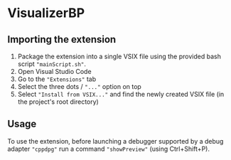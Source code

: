 # VisualizerBP
## Importing the extension
1. Package the extension into a single VSIX file using the provided bash script `"mainScript.sh"`.
2. Open Visual Studio Code
3. Go to the `"Extensions"` tab
4. Select the three dots / `"..."` option on top
5. Select `"Install from VSIX..."` and find the newly created VSIX file (in the project's root directory)

## Usage
To use the extension, before launching a debugger supported by a debug adapter `"cppdpg"` run a command `"showPreview"` (using Ctrl+Shift+P).
